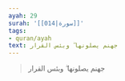 ```yaml
---
ayah: 29
surah: '[[014|سورة]]'
tags:
- quran/ayah
text: جهنم يصلونها ۖ وبئس القرار
---
```

> جهنم يصلونها ۖ وبئس القرار
